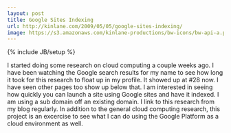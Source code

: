 ```yaml
---
layout: post
title: Google Sites Indexing
url: http://kinlane.com/2009/05/05/google-sites-indexing/
image: https://s3.amazonaws.com/kinlane-productions/bw-icons/bw-api-a.png
---
```

{% include JB/setup %}
I started doing some research on cloud computing a couple weeks ago. I have been watching the Google search results for my name to see how long it took for this research to float up in my profile.
It showed up at #28 now. I have seen other pages too show up below that.
I am interested in seeing how quickly you can launch a site using Google sites and have it indexed. I am using a sub domain off an existing domain. I link to this research from my blog regularly.
In addition to the general cloud computing research, this project is an excercise to see what I can do using the Google Platform as a cloud environment as well.
